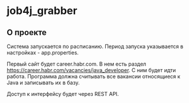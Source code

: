 # job4j_grabber

## О проекте

Система запускается по расписанию. Период запуска указывается в настройках - app.properties. 

Первый сайт будет career.habr.com. В нем есть раздел https://career.habr.com/vacancies/java_developer. С ним будет идти работа. Программа должна считывать все вакансии относящиеся к Java и записывать их в базу.

Доступ к интерфейсу будет через REST API.